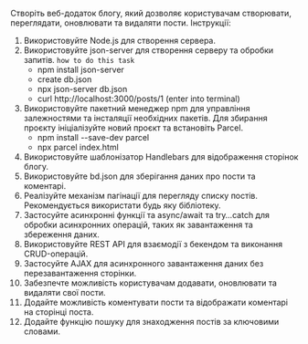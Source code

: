 Створіть веб-додаток блогу, який дозволяє користувачам створювати, переглядати, оновлювати та видаляти пости. 
Інструкції:
1. Використовуйте Node.js для створення сервера.
2. Використовуйте json-server для створення серверу та обробки запитів.
`how to do this task`
    * npm install json-server
    * create db.json
    * npx json-server db.json
    * curl http://localhost:3000/posts/1   (enter into terminal)
3. Використовуйте пакетний менеджер npm для управління залежностями та інсталяції необхідних пакетів. Для збирання проєкту ініціалізуйте новий проєкт та встановіть Parcel.
    * npm install --save-dev parcel
    * npx parcel index.html
4. Використовуйте шаблонізатор Handlebars для відображення сторінок блогу.
5. Використовуйте bd.json для зберігання даних про пости та коментарі.
6. Реалізуйте механізм пагінації для перегляду списку постів. Рекомендується використати будь яку бібліотеку.
7. Застосуйте асинхронні функції та async/await та try…catch для обробки асинхронних операцій, таких як завантаження та збереження даних. 
8. Використовуйте REST API для взаємодії з бекендом та виконання CRUD-операцій.
9. Застосуйте AJAX для асинхронного завантаження даних без перезавантаження сторінки.
10. Забезпечте можливість користувачам додавати, оновлювати та видаляти свої пости.
11. Додайте можливість коментувати пости та відображати коментарі на сторінці поста.
12. Додайте функцію пошуку для знаходження постів за ключовими словами.
